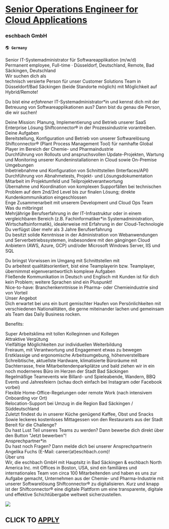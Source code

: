 # [Senior Operations Engineer for Cloud Applications](https://www.remotewlb.com/apply/senior-operations-engineer-for-cloud-applications-49426)  
### eschbach GmbH  
#### `🌎 Germany`  

Senior IT-Systemadministrator für Softwareapplikation (m/w/d)  
Permanent employee, Full-time · Düsseldorf, Deutschland, Remote, Bad Säckingen, Deutschland  
Wir suchen dich als  
technisch versierte Person für unser Customer Solutions Team in Düsseldorf/Bad Säckingen (beide Standorte möglich) mit Möglichkeit auf Hybrid/Remote!  
  
Du bist ein*e erfahrene*r IT-Systemadministrator*in und kennst dich mit der Betreuung von Softwareapplikationen aus? Dann bist du genau die Person, die wir suchen!  
  
Deine Mission: Planung, Implementierung und Betrieb unserer SaaS Enterprise Lösung Shiftconnector® in der Prozessindustrie vorantreiben.  
Deine Aufgaben  
Bereitstellung, Konfiguration und Betrieb von unserer Softwarelösung Shiftconnector® (Plant Process Management Tool) für namhafte Global Player im Bereich der Chemie- und Pharmaindustrie  
Durchführung von Rollouts und anspruchsvollen Update-Projekten, Wartung und Monitoring unserer Kundeninstallationen in Cloud sowie On-Premise Umgebungen  
Inbetriebnahme und Konfiguration von Schnittstellen (Interfaces/API)  
Durchführung von Abnahmetests, Projekt- und Lösungsdokumentation  
Mitarbeit im Projektumfeld und Teilprojektverantwortung  
Übernahme und Koordination von komplexen Supporfällen bei technischen Problem auf dem 2nd/3rd Level bis zur finalen Lösung; direkte Kundenkommunikation eingeschlossen  
Enge Zusammenarbeit mit unserem Development und Cloud Ops Team  
Was du mitbringst  
Mehrjährige Berufserfahrung in der IT-Infrastruktur oder in einem vergleichbaren Bereich (z.B. Fachinformatiker*in Systemadministration, Wirtschaftsinformatik), idealerweise mit Erfahrung in der Cloud-Technologie  
Du verfügst über mehr als 3 Jahre Berufserfahrung  
Du besitzt solide Kenntnisse in der Administration von Webanwendungen und Serverbetriebssystemen, insbesondere mit den gängingen Cloud Anbietern (AWS, Azure, GCP) und/oder Microsoft Windows Server, IIS und SQL  
  
Du bringst Vorwissen im Umgang mit Schnittstellen mit  
Du arbeitest qualitätsorientiert, bist eine Teamplayerin bzw. Teamplayer, übernimmst eigenverantwortlich komplexe Aufgaben  
Fließende Kommunikation in Deutsch und Englisch mit Kunden ist für dich kein Problem; weitere Sprachen sind ein Pluspunkt!  
Nice-to-have: Branchenkenntnisse in Pharma- oder Chemieindustrie sind von Vorteil  
Unser Angebot  
Dich erwartet bei uns ein bunt gemischter Haufen von Persönlichkeiten mit verschiedenen Nationalitäten, die gerne miteinander lachen und gemeinsam als Team das Daily Business rocken.  
  
Benefits:  
  
Super Arbeitsklima mit tollen Kolleginnen und Kollegen  
Attraktive Vergütung  
Vielfältige Möglichkeiten zur individuellen Weiterbildung  
Freiraum, mit Verantwortung und Engagement etwas zu bewegen  
Erstklassige und ergonomische Arbeitsumgebung, höhenverstellbare Schreibtische, aktuellste Hardware, klimatisierte Büroräume mit Dachterrasse, freie Mitarbeitendenparkplätze und bald ziehen wir in ein noch moderneres Büro im Herzen der Stadt Bad Säckingen  
Regelmäßige Teamevents wie Billard- und Spieleabende, Wandern, BBQ Events und Jahresfeiern (schau doch einfach bei Instagram oder Facebook vorbei)  
Flexible Home-Office-Regelungen oder remote Work (nach intensivem Onboarding vor Ort)  
Relocation-Support bei Umzug in die Region Bad Säckingen / Süddeutschland  
Zuletzt findest du in unserer Küche genügend Kaffee, Obst und Snacks  
Sowie leckeres kostenloses Mittagessen von den Restaurants aus der Stadt  
Bereit für die Challenge?  
Du hast Lust Teil unseres Teams zu werden? Dann bewerbe dich direkt über den Button "Jetzt bewerben"!  
Ansprechpartner*in  
Du hast noch Fragen? Dann melde dich bei unserer Ansprechpartnerin Angelika Fuchs (E-Mail: career(at)eschbach.com)!  
Über uns  
Wir, die eschbach GmbH mit Hauptsitz in Bad Säckingen & eschbach North America Inc. mit Offices in Boston, USA, sind ein familiäres und internationales Team von circa 100 Mitarbeitenden und haben es uns zur Aufgabe gemacht, Unternehmen aus der Chemie- und Pharma-Industrie mit unserer Softwarelösung Shiftconnector® zu digitalisieren. Kurz und knapp ist der Shiftconnector® eine digitale Plattform um eine transparente, digitale und effektive Schichtübergabe weltweit sicherzustellen.

![](https://remotive.com/job/track/1899218/blank.gif?source=public_api)  
## CLICK TO [APPLY](https://www.remotewlb.com/apply/senior-operations-engineer-for-cloud-applications-49426)

